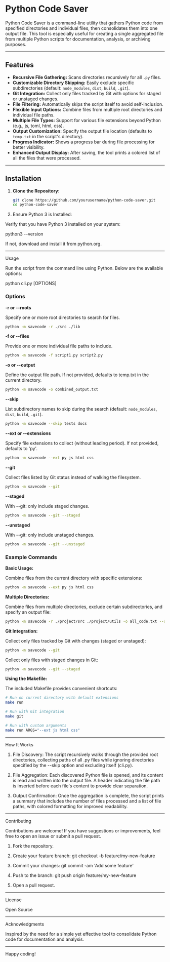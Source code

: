 # Python Code Saver

Python Code Saver is a command-line utility that gathers Python code from specified directories and individual files, then consolidates them into one output file. This tool is especially useful for creating a single aggregated file from multiple Python scripts for documentation, analysis, or archiving purposes.

---

## Features

- **Recursive File Gathering:** Scans directories recursively for all `.py` files.
- **Customizable Directory Skipping:** Easily exclude specific subdirectories (default: `node_modules`, `dist`, `build`, `.git`).
- **Git Integration:** Collect only files tracked by Git with options for staged or unstaged changes.
- **File Filtering:** Automatically skips the script itself to avoid self-inclusion.
- **Flexible Input Options:** Combine files from multiple root directories and individual file paths.
- **Multiple File Types:** Support for various file extensions beyond Python (e.g., js, toml, html, css).
- **Output Customization:** Specify the output file location (defaults to `temp.txt` in the script's directory).
- **Progress Indicator:** Shows a progress bar during file processing for better visibility.
- **Enhanced Output Display:** After saving, the tool prints a colored list of all the files that were processed.

---

## Installation

1. **Clone the Repository:**

   ```bash
   git clone https://github.com/yourusername/python-code-saver.git
   cd python-code-saver

2. Ensure Python 3 is Installed:

Verify that you have Python 3 installed on your system:

python3 --version

If not, download and install it from python.org.




---

Usage

Run the script from the command line using Python. Below are the available options:

python cli.py [OPTIONS]

### Options

**-r or --roots**

Specify one or more root directories to search for files.

```bash
python -m savecode -r ./src ./lib
```

**-f or --files**

Provide one or more individual file paths to include.

```bash
python -m savecode -f script1.py script2.py
```

**-o or --output**

Define the output file path. If not provided, defaults to temp.txt in the current directory.

```bash
python -m savecode -o combined_output.txt
```

**--skip**

List subdirectory names to skip during the search (default: `node_modules`, `dist`, `build`, `.git`).

```bash
python -m savecode --skip tests docs
```

**--ext or --extensions**

Specify file extensions to collect (without leading period). If not provided, defaults to 'py'.

```bash
python -m savecode --ext py js html css
```

**--git**

Collect files listed by Git status instead of walking the filesystem.

```bash
python -m savecode --git
```

**--staged**

With --git: only include staged changes.

```bash
python -m savecode --git --staged
```

**--unstaged**

With --git: only include unstaged changes.

```bash
python -m savecode --git --unstaged
```


### Example Commands

**Basic Usage:**

Combine files from the current directory with specific extensions:

```bash
python -m savecode --ext py js html css
```

**Multiple Directories:**

Combine files from multiple directories, exclude certain subdirectories, and specify an output file:

```bash
python -m savecode -r ./project/src ./project/utils -o all_code.txt --skip __pycache__ migrations
```

**Git Integration:**

Collect only files tracked by Git with changes (staged or unstaged):

```bash
python -m savecode --git
```

Collect only files with staged changes in Git:

```bash
python -m savecode --git --staged
```

**Using the Makefile:**

The included Makefile provides convenient shortcuts:

```bash
# Run on current directory with default extensions
make run

# Run with Git integration
make git

# Run with custom arguments
make run ARGS="--ext js html css"
```


---

How It Works

1. File Discovery: The script recursively walks through the provided root directories, collecting paths of all .py files while ignoring directories specified by the --skip option and excluding itself (cli.py).


2. File Aggregation: Each discovered Python file is opened, and its content is read and written into the output file. A header indicating the file path is inserted before each file's content to provide clear separation.


3. Output Confirmation: Once the aggregation is complete, the script prints a summary that includes the number of files processed and a list of file paths, with colored formatting for improved readability.




---

Contributing

Contributions are welcome! If you have suggestions or improvements, feel free to open an issue or submit a pull request.

1. Fork the repository.


2. Create your feature branch: git checkout -b feature/my-new-feature


3. Commit your changes: git commit -am 'Add some feature'


4. Push to the branch: git push origin feature/my-new-feature


5. Open a pull request.




---

License

Open Source


---

Acknowledgments

Inspired by the need for a simple yet effective tool to consolidate Python code for documentation and analysis.


---

Happy coding!
